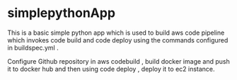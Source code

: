 # simplepythonApp

This is a basic simple python app which is used to build aws code pipeline which invokes code build and code deploy using the commands configured
in buildspec.yml .

Configure Github repository in aws codebuild , build docker image and push it to docker hub and then using code deploy , deploy it to ec2 instance.
